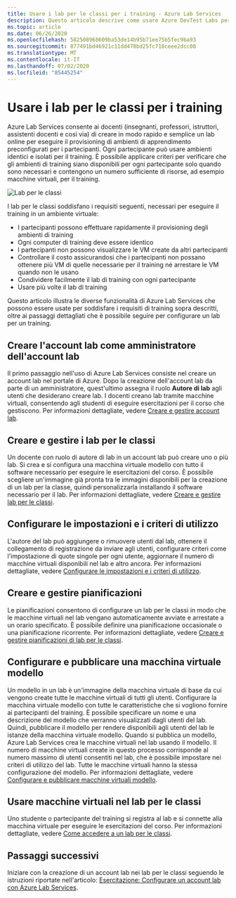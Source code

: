 ```yaml
---
title: Usare i lab per le classi per i training - Azure Lab Services
description: Questo articolo descrive come usare Azure DevTest Labs per la creazione di lab su Azure per gli scenari di training.
ms.topic: article
ms.date: 06/26/2020
ms.openlocfilehash: 582508968609ba53de14b95b71ee75b5fec9ba93
ms.sourcegitcommit: 877491bd46921c11dd478bd25fc718ceee2dcc08
ms.translationtype: MT
ms.contentlocale: it-IT
ms.lasthandoff: 07/02/2020
ms.locfileid: "85445254"
---
```

# <a name="use-classroom-labs-for-trainings"></a>Usare i lab per le classi per i training
Azure Lab Services consente ai docenti (insegnanti, professori, istruttori, assistenti docenti e così via) di creare in modo rapido e semplice un lab online per eseguire il provisioning di ambienti di apprendimento preconfigurati per i partecipanti. Ogni partecipante può usare ambienti identici e isolati per il training. È possibile applicare criteri per verificare che gli ambienti di training siano disponibili per ogni partecipante solo quando sono necessari e contengono un numero sufficiente di risorse, ad esempio macchine virtuali, per il training. 

![Lab per le classi](./media/classroom-labs-scenarios/classroom.png)

I lab per le classi soddisfano i requisiti seguenti, necessari per eseguire il training in un ambiente virtuale: 

- I partecipanti possono effettuare rapidamente il provisioning degli ambienti di training
- Ogni computer di training deve essere identico
- I partecipanti non possono visualizzare le VM create da altri partecipanti
- Controllare il costo assicurandosi che i partecipanti non possano ottenere più VM di quelle necessarie per il training né arrestare le VM quando non le usano
- Condividere facilmente il lab di training con ogni partecipante
- Usare più volte il lab di training

Questo articolo illustra le diverse funzionalità di Azure Lab Services che possono essere usate per soddisfare i requisiti di training sopra descritti, oltre ai passaggi dettagliati che è possibile seguire per configurare un lab per un training.  

## <a name="create-the-lab-account-as-a-lab-account-administrator"></a>Creare l'account lab come amministratore dell'account lab
Il primo passaggio nell'uso di Azure Lab Services consiste nel creare un account lab nel portale di Azure. Dopo la creazione dell'account lab da parte di un amministratore, quest'ultimo assegna il ruolo **Autore di lab** agli utenti che desiderano creare lab. I docenti creano lab tramite macchine virtuali, consentendo agli studenti di eseguire esercitazioni per il corso che gestiscono. Per informazioni dettagliate, vedere [Creare e gestire account lab](how-to-manage-lab-accounts.md).

## <a name="create-and-manage-classroom-labs"></a>Creare e gestire i lab per le classi
Un docente con ruolo di autore di lab in un account lab può creare uno o più lab. Si crea e si configura una macchina virtuale modello con tutto il software necessario per eseguire le esercitazioni del corso. È possibile scegliere un'immagine già pronta tra le immagini disponibili per la creazione di un lab per la classe, quindi personalizzarla installando il software necessario per il lab. Per informazioni dettagliate, vedere [Creare e gestire lab per le classi](how-to-manage-classroom-labs.md).

## <a name="configure-usage-settings-and-policies"></a>Configurare le impostazioni e i criteri di utilizzo
L'autore del lab può aggiungere o rimuovere utenti dal lab, ottenere il collegamento di registrazione da inviare agli utenti, configurare criteri come l'impostazione di quote singole per ogni utente, aggiornare il numero di macchine virtuali disponibili nel lab e altro ancora. Per informazioni dettagliate, vedere [Configurare le impostazioni e i criteri di utilizzo](how-to-configure-student-usage.md).

## <a name="create-and-manage-schedules"></a>Creare e gestire pianificazioni
Le pianificazioni consentono di configurare un lab per le classi in modo che le macchine virtuali nel lab vengano automaticamente avviate e arrestate a un orario specificato. È possibile definire una pianificazione occasionale o una pianificazione ricorrente. Per informazioni dettagliate, vedere [Creare e gestire pianificazioni di lab per le classi](how-to-create-schedules.md).

## <a name="set-up-and-publish-a-template-vm"></a>Configurare e pubblicare una macchina virtuale modello
Un modello in un lab è un'immagine della macchina virtuale di base da cui vengono create tutte le macchine virtuali di tutti gli utenti. Configurare la macchina virtuale modello con tutte le caratteristiche che si vogliono fornire ai partecipanti del training. È possibile specificare un nome e una descrizione del modello che verranno visualizzati dagli utenti del lab. Quindi, pubblicare il modello per rendere disponibili agli utenti del lab le istanze della macchina virtuale modello. Quando si pubblica un modello, Azure Lab Services crea le macchine virtuali nel lab usando il modello. Il numero di macchine virtuali create in questo processo corrisponde al numero massimo di utenti consentiti nel lab, che è possibile impostare nei criteri di utilizzo del lab. Tutte le macchine virtuali hanno la stessa configurazione del modello. Per informazioni dettagliate, vedere [Configurare e pubblicare macchine virtuali modello](how-to-create-manage-template.md). 

## <a name="use-vms-in-the-classroom-lab"></a>Usare macchine virtuali nel lab per le classi
Uno studente o partecipante del training si registra al lab e si connette alla macchina virtuale per eseguire le esercitazioni del corso. Per informazioni dettagliate, vedere [Come accedere a un lab per le classi](how-to-use-classroom-lab.md).

## <a name="next-steps"></a>Passaggi successivi
Iniziare con la creazione di un account lab nei lab per le classi seguendo le istruzioni riportate nell'articolo: [Esercitazione: Configurare un account lab con Azure Lab Services](tutorial-setup-lab-account.md).